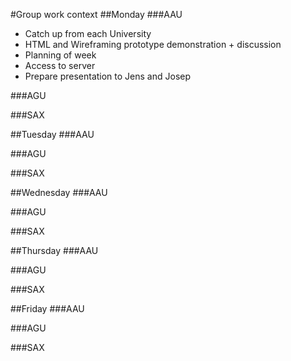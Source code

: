 #Group work context
##Monday
###AAU
- Catch up from each University
- HTML and Wireframing prototype demonstration + discussion 
- Planning of week
- Access to server 
- Prepare presentation to Jens and Josep

###AGU



###SAX





##Tuesday
###AAU



###AGU



###SAX






##Wednesday
###AAU



###AGU



###SAX






##Thursday
###AAU



###AGU



###SAX







##Friday
###AAU



###AGU



###SAX


